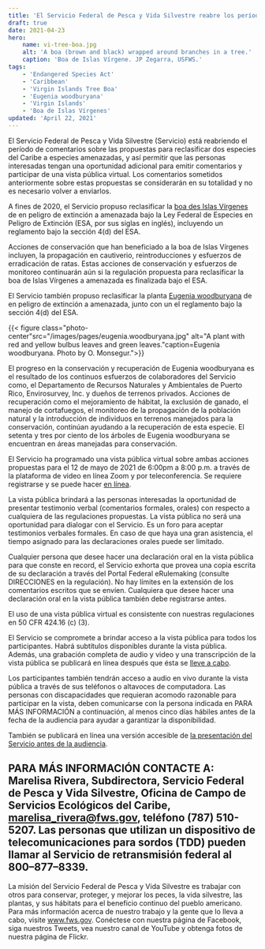 ```yaml
---
title: 'El Servicio Federal de Pesca y Vida Silvestre reabre los períodos de comentarios y lleva a cabo una vista pública sobre las propuestas para reclasificar dos especies del Caribe de peligro de extinción a amenazadas'
draft: true
date: 2021-04-23
hero:
    name: vi-tree-boa.jpg
    alt: 'A boa (brown and black) wrapped around branches in a tree.'
    caption: 'Boa de Islas Vírgene. JP Zegarra, USFWS.'
tags:
    - 'Endangered Species Act'
    - 'Caribbean'
    - 'Virgin Islands Tree Boa'
    - 'Eugenia woodburyana'
    - 'Virgin Islands'
    - 'Boa de Islas Vírgenes'
updated: 'April 22, 2021'
---
```

El Servicio Federal de Pesca y Vida Silvestre (Servicio) está reabriendo el período de comentarios sobre las propuestas para reclasificar dos especies del Caribe a especies amenazadas, y así permitir que las personas interesadas tengan una oportunidad adicional para emitir comentarios y participar de una vista pública virtual. Los comentarios sometidos anteriormente sobre estas propuestas se considerarán en su totalidad y no es necesario volver a enviarlos. 

A fines de 2020, el Servicio propuso reclasificar la [boa des Islas Vírgenes](https://www.federalregister.gov/documents/2020/09/30/2020-19027/endangered-and-threatened-wildlife-and-plants-reclassifying-the-virgin-islands-tree-boa-from) de en peligro de extinción a amenazada bajo la Ley Federal de Especies en Peligro de Extinción (ESA, por sus siglas en inglés), incluyendo un reglamento bajo la sección 4(d) del ESA. 

Acciones de conservación que han beneficiado a la boa de Islas Vírgenes incluyen, la propagación en cautiverio, reintroducciones y esfuerzos de erradicación de ratas. Estas acciones de conservación y esfuerzos de monitoreo continuarán aún si la regulación propuesta para reclasificar la boa de Islas Vírgenes a amenazada es finalizada bajo el ESA.  

El Servicio también propuso reclasificar la planta [Eugenia woodburyana](https://www.federalregister.gov/documents/2020/10/21/2020-20300/endangered-and-threatened-wildlife-and-plants-reclassification-of-eugenia-woodburyana-as-threatened) de en peligro de extinción a amenazada, junto con un el reglamento bajo la sección 4(d) del ESA.

{{< figure class="photo-center"src="/images/pages/eugenia.woodburyana.jpg" alt="A plant with red and yellow bulbus leaves and green leaves."caption=Eugenia woodburyana. Photo by O. Monsegur.">}}

El progreso en la conservación y recuperación de Eugenia woodburyana es el resultado de los continuos esfuerzos de colaboradores del Servicio como, el Departamento de Recursos Naturales y Ambientales de Puerto Rico, Envirosurvey, Inc. y dueños de terrenos privados. Acciones de recuperación como el mejoramiento de hábitat, la exclusión de ganado, el manejo de cortafuegos, el monitoreo de la propagación de la población natural y la introducción de individuos en terrenos manejados para la conservación, continúan ayudando a la recuperación de esta especie. El setenta y tres por ciento de los árboles de Eugenia woodburyana se encuentran en áreas manejadas para conservación. 

El Servicio ha programado una vista pública virtual sobre ambas acciones propuestas para el 12 de mayo de 2021 de 6:00pm a 8:00 p.m. a través de la plataforma de video en línea Zoom y por teleconferencia. Se requiere registrarse y se puede hacer [en línea](/caribbean/news/caribbean-page-virtual-public-hearing-spanish/). 

La vista pública brindará a las personas interesadas la oportunidad de presentar testimonio verbal (comentarios formales, orales) con respecto a cualquiera de las regulaciones propuestas. La vista pública no será una oportunidad para dialogar con el Servicio. Es un foro para aceptar testimonios verbales formales. En caso de que haya una gran asistencia, el tiempo asignado para las declaraciones orales puede ser limitado. 

Cualquier persona que desee hacer una declaración oral en la vista pública para que conste en record, el Servicio exhorta que provea una copia escrita de su declaración a través del Portal Federal eRulemaking (consulte DIRECCIONES en la regulación). No hay límites en la extensión de los comentarios escritos que se envíen. Cualquiera que desee hacer una declaración oral en la vista pública también debe registrarse antes. 

El uso de una vista pública virtual es consistente con nuestras regulaciones en 50 CFR 424.16 (c) (3). 

El Servicio se compromete a brindar acceso a la vista pública para todos los participantes. Habrá subtítulos disponibles durante la vista pública. Además, una grabación completa de audio y video y una transcripción de la vista pública se publicará en línea después que ésta se [lleve a cabo](https://www.fws.gov/southeast/caribbean/). 

Los participantes también tendrán acceso a audio en vivo durante la vista pública a través de sus teléfonos o altavoces de computadora. Las personas con discapacidades que requieran acomodo razonable para participar en la vista, deben comunicarse con la persona indicada en PARA MÁS INFORMACIÓN a continuación, al menos cinco días hábiles antes de la fecha de la audiencia para ayudar a garantizar la disponibilidad.

También se publicará en línea una versión accesible de [la presentación del Servicio antes de la audiencia](https://www.fws.gov/southeast/caribbean/).

## PARA MÁS INFORMACIÓN CONTACTE A: Marelisa Rivera, Subdirectora, Servicio Federal de Pesca y Vida Silvestre, Oficina de Campo de Servicios Ecológicos del Caribe, [marelisa_rivera@fws.gov](mailto:marelisa_rivera@fws.gov), teléfono (787) 510-5207. Las personas que utilizan un dispositivo de telecomunicaciones para sordos (TDD) pueden llamar al Servicio de retransmisión federal al 800–877–8339. 

La misión del Servicio Federal de Pesca y Vida Silvestre es trabajar con otros para conservar, proteger, y mejorar los peces, la vida silvestre, las plantas, y sus hábitats para el beneficio continuo del pueblo americano.  Para más información acerca de nuestro trabajo y la gente que lo lleva a cabo, visite www.fws.gov. Conéctese con nuestra página de Facebook, siga nuestros Tweets, vea nuestro canal de YouTube y obtenga fotos de nuestra página de Flickr. 
